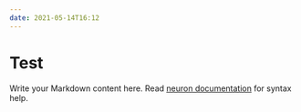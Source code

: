 ```yaml
---
date: 2021-05-14T16:12
---
```


# Test

Write your Markdown content here. Read [neuron documentation](https://neuron.zettel.page/2011404.html) for syntax help.

